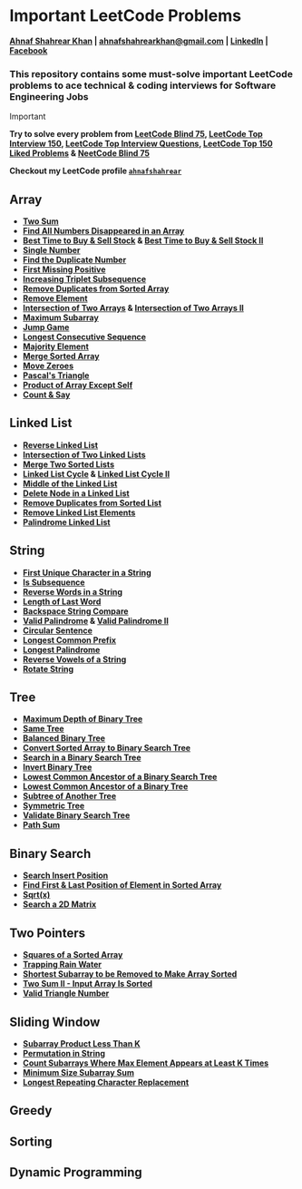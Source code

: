 # Important LeetCode Problems
**[Ahnaf Shahrear Khan](https://github.com/ahnafshahrear) | ahnafshahrearkhan@gmail.com | [LinkedIn](https://www.linkedin.com/in/ahnafshahrearkhan/) | [Facebook](https://www.facebook.com/ahnaf.shahrear.khan)**

### **This repository contains some must-solve important LeetCode problems to ace technical & coding interviews for Software Engineering Jobs**

> [!IMPORTANT]
> **Try to solve every problem from [LeetCode Blind 75](https://leetcode.com/studyplan/leetcode-75/), [LeetCode Top Interview 150](https://leetcode.com/studyplan/top-interview-150/), [LeetCode Top Interview Questions](https://leetcode.com/explore/interview/card/top-interview-questions-easy/), [LeetCode Top 150 Liked Problems](https://leetcode.com/studyplan/top-100-liked/) & [NeetCode Blind 75](https://github.com/ahnafshahrear/NeetCode-Blind-75)**

**Checkout my LeetCode profile [`ahnafshahrear`](https://leetcode.com/u/ahnafshahrear/)**



## Array
- **[Two Sum](https://leetcode.com/problems/two-sum/description/)**
- **[Find All Numbers Disappeared in an Array](https://leetcode.com/problems/find-all-numbers-disappeared-in-an-array/description/)**
- **[Best Time to Buy & Sell Stock](https://leetcode.com/problems/best-time-to-buy-and-sell-stock/description/) & [Best Time to Buy & Sell Stock II](https://leetcode.com/problems/best-time-to-buy-and-sell-stock-ii/description/)**
- **[Single Number](https://leetcode.com/problems/single-number/description/)**
- **[Find the Duplicate Number](https://leetcode.com/problems/find-the-duplicate-number/description/)**
- **[First Missing Positive](https://leetcode.com/problems/first-missing-positive/description/)**
- **[Increasing Triplet Subsequence](https://leetcode.com/problems/increasing-triplet-subsequence/description/)**
- **[Remove Duplicates from Sorted Array](https://leetcode.com/problems/remove-duplicates-from-sorted-array/description/)**
- **[Remove Element](https://leetcode.com/problems/remove-element/description/)**
- **[Intersection of Two Arrays](https://leetcode.com/problems/intersection-of-two-arrays/description/) & [Intersection of Two Arrays II](https://leetcode.com/problems/intersection-of-two-arrays-ii/description/)**
- **[Maximum Subarray](https://leetcode.com/problems/maximum-subarray/description/)**
- **[Jump Game](https://leetcode.com/problems/jump-game/description/)**
- **[Longest Consecutive Sequence](https://leetcode.com/problems/longest-consecutive-sequence/description/)**
- **[Majority Element](https://leetcode.com/problems/majority-element/description/)**
- **[Merge Sorted Array](https://leetcode.com/problems/merge-sorted-array/description/)**
- **[Move Zeroes](https://leetcode.com/problems/move-zeroes/description/)**
- **[Pascal's Triangle](https://leetcode.com/problems/pascals-triangle/description/)**
- **[Product of Array Except Self](https://leetcode.com/problems/product-of-array-except-self/description/)**
- **[Count & Say](https://leetcode.com/problems/count-and-say/description/)**



## Linked List
- **[Reverse Linked List](https://leetcode.com/problems/reverse-linked-list/description/)**
- **[Intersection of Two Linked Lists](https://leetcode.com/problems/intersection-of-two-linked-lists/description/)**
- **[Merge Two Sorted Lists](https://leetcode.com/problems/merge-two-sorted-lists/description/)**
- **[Linked List Cycle](https://leetcode.com/problems/linked-list-cycle/description/) & [Linked List Cycle II](https://leetcode.com/problems/linked-list-cycle-ii/description/)**
- **[Middle of the Linked List](https://leetcode.com/problems/middle-of-the-linked-list/description/)**
- **[Delete Node in a Linked List](https://leetcode.com/problems/delete-node-in-a-linked-list/description/)**
- **[Remove Duplicates from Sorted List](https://leetcode.com/problems/remove-duplicates-from-sorted-list/description/)**
- **[Remove Linked List Elements](https://leetcode.com/problems/remove-linked-list-elements/description/)**
- **[Palindrome Linked List](https://leetcode.com/problems/palindrome-linked-list/description/)**



## String
- **[First Unique Character in a String](https://leetcode.com/problems/first-unique-character-in-a-string/description/)**
- **[Is Subsequence](https://leetcode.com/problems/is-subsequence/description/)**
- **[Reverse Words in a String](https://leetcode.com/problems/reverse-words-in-a-string/description/)**
- **[Length of Last Word](https://leetcode.com/problems/length-of-last-word/description/)**
- **[Backspace String Compare](https://leetcode.com/problems/backspace-string-compare/description/)**
- **[Valid Palindrome](https://leetcode.com/problems/valid-palindrome/description/) & [Valid Palindrome II](https://leetcode.com/problems/valid-palindrome-ii/description/)**
- **[Circular Sentence](https://leetcode.com/problems/circular-sentence/description/)**
- **[Longest Common Prefix](https://leetcode.com/problems/longest-common-prefix/description/)**
- **[Longest Palindrome](https://leetcode.com/problems/longest-palindrome/description/)**
- **[Reverse Vowels of a String](https://leetcode.com/problems/reverse-vowels-of-a-string/description/)**
- **[Rotate String](https://leetcode.com/problems/rotate-string/description/)**



## Tree
- **[Maximum Depth of Binary Tree](https://leetcode.com/problems/maximum-depth-of-binary-tree/description/)**
- **[Same Tree](https://leetcode.com/problems/same-tree/description/)**
- **[Balanced Binary Tree](https://leetcode.com/problems/balanced-binary-tree/description/)**
- **[Convert Sorted Array to Binary Search Tree](https://leetcode.com/problems/convert-sorted-array-to-binary-search-tree/description/)**
- **[Search in a Binary Search Tree](https://leetcode.com/problems/search-in-a-binary-search-tree/description/)**
- **[Invert Binary Tree](https://leetcode.com/problems/invert-binary-tree/description/)**
- **[Lowest Common Ancestor of a Binary Search Tree](https://leetcode.com/problems/lowest-common-ancestor-of-a-binary-search-tree/description/)**
- **[Lowest Common Ancestor of a Binary Tree](https://leetcode.com/problems/lowest-common-ancestor-of-a-binary-tree/description/)**
- **[Subtree of Another Tree](https://leetcode.com/problems/subtree-of-another-tree/description/)**
- **[Symmetric Tree](https://leetcode.com/problems/symmetric-tree/description/)**
- **[Validate Binary Search Tree](https://leetcode.com/problems/validate-binary-search-tree/description/)**
- **[Path Sum](https://leetcode.com/problems/path-sum/description/)**



## Binary Search
- **[Search Insert Position](https://leetcode.com/problems/search-insert-position/description/)**
- **[Find First & Last Position of Element in Sorted Array](https://leetcode.com/problems/find-first-and-last-position-of-element-in-sorted-array/description/)**
- **[Sqrt(x)](https://leetcode.com/problems/sqrtx/description/)**
- **[Search a 2D Matrix](https://leetcode.com/problems/search-a-2d-matrix/description/)**



## Two Pointers
- **[Squares of a Sorted Array](https://leetcode.com/problems/squares-of-a-sorted-array/description/)**
- **[Trapping Rain Water](https://leetcode.com/problems/trapping-rain-water/description/)**
- **[Shortest Subarray to be Removed to Make Array Sorted](https://leetcode.com/problems/shortest-subarray-to-be-removed-to-make-array-sorted/description/)**
- **[Two Sum II - Input Array Is Sorted](https://leetcode.com/problems/two-sum-ii-input-array-is-sorted/description/)**
- **[Valid Triangle Number](https://leetcode.com/problems/valid-triangle-number/description/)**



## Sliding Window
- **[Subarray Product Less Than K](https://leetcode.com/problems/subarray-product-less-than-k/description/)**
- **[Permutation in String](https://leetcode.com/problems/permutation-in-string/description/)**
- **[Count Subarrays Where Max Element Appears at Least K Times](https://leetcode.com/problems/count-subarrays-where-max-element-appears-at-least-k-times/description/)**
- **[Minimum Size Subarray Sum](https://leetcode.com/problems/minimum-size-subarray-sum/description/)**
- **[Longest Repeating Character Replacement](https://leetcode.com/problems/longest-repeating-character-replacement/description/)**



## Greedy 
## Sorting
## Dynamic Programming

